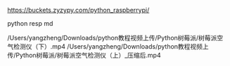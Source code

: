 https://buckets.zyzypy.com/python_raspberrypi/

python resp  md

/Users/yangzheng/Downloads/python教程视频上传/Python树莓派/树莓派空气检测仪（下）.mp4
/Users/yangzheng/Downloads/python教程视频上传/Python树莓派/树莓派空气检测仪（上）_压缩后.mp4